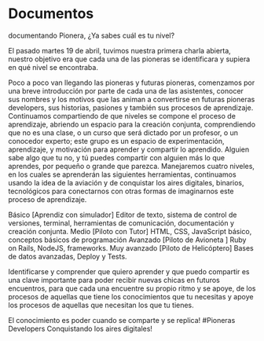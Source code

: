 # Documentos
documentando
Pionera, ¿Ya sabes cuál es tu nivel?

El pasado martes 19 de abril, tuvimos nuestra primera charla abierta, nuestro objetivo era que cada una de las pioneras se identificara y supiera en qué nivel se encontraba. 

Poco a poco van llegando las pioneras y  futuras pioneras, comenzamos por una breve introducción por parte de cada una de las asistentes, conocer sus nombres y los motivos que las animan a convertirse en futuras pioneras developers, sus historias, pasiones y también sus procesos de aprendizaje. Continuamos compartiendo de que niveles se compone el proceso de aprendizaje, abriendo un espacio para la creación conjunta, comprendiendo que no es una clase, o un curso que será dictado por un profesor, o un conocedor experto; este grupo es un espacio de experimentación, aprendizaje, y motivación para aprender y compartir lo aprendido. Alguien sabe algo que tu no, y tú puedes compartir con alguien más lo que aprendes, por pequeño o grande que parezca.
Manejaremos cuatro niveles, en los cuales se aprenderán las siguientes herramientas, continuamos usando la idea de la aviación y de conquistar los aires digitales, binarios, tecnológicos para conectarnos con otras formas de imaginarnos este proceso de aprendizaje.

Básico [Aprendiz con simulador] Editor de texto, sistema de control de versiones, terminal, herramientas de comunicación, documentación y creación conjunta.
Medio [Piloto con Tutor]  HTML, CSS, JavaScript básico, conceptos básicos de programación
Avanzado [Piloto de Avioneta ] Ruby on Rails, NodeJS, frameworks.
Muy avanzado [Piloto de Helicóptero] Bases de datos avanzadas, Deploy y Tests. 

Identificarse y comprender que quiero aprender y que puedo compartir es una clave importante para poder recibir nuevas chicas en futuros encuentros, para que cada una encuentre su propio ritmo y se apoye, de los procesos de aquellas que tiene los conocimientos que tu necesitas y apoye los procesos de aquellas que necesitan los que tu tienes. 

El conocimiento es poder cuando se comparte y se replica! #Pioneras Developers Conquistando los aires digitales!
